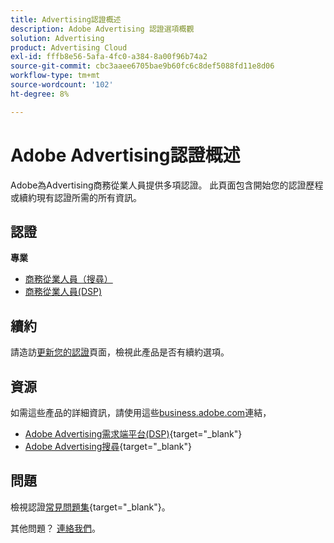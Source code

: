 ```yaml
---
title: Advertising認證概述
description: Adobe Advertising 認證選項概觀
solution: Advertising
product: Advertising Cloud
exl-id: fffb8e56-5afa-4fc0-a384-8a00f96b74a2
source-git-commit: cbc3aaee6705bae9b60fc6c8def5088fd11e8d06
workflow-type: tm+mt
source-wordcount: '102'
ht-degree: 8%

---
```


# Adobe Advertising認證概述

Adobe為Advertising商務從業人員提供多項認證。  此頁面包含開始您的認證歷程或續約現有認證所需的所有資訊。

## 認證

**專業**

* [商務從業人員（搜尋）](/help/certifications/aac/aac-search-p-business.md) <!--AD0-E501-->
* [商務從業人員(DSP)](/help/certifications/aac/aac-dsp-p-business.md) <!--AD0-E502-->

## 續約

請造訪[更新您的認證](/help/certifications/renew.md)頁面，檢視此產品是否有續約選項。

## 資源

如需這些產品的詳細資訊，請使用這些[business.adobe.com](https://business.adobe.com/)連結，

* [Adobe Advertising需求端平台(DSP)](https://business.adobe.com/products/advertising/demand-side-platform.html){target="_blank"}
* [Adobe Advertising搜尋](https://business.adobe.com/products/advertising/search-marketing-management.html){target="_blank"}

## 問題

檢視認證[常見問題集](https://experienceleague.adobe.com/docs/certification/certification/faq.html){target="_blank"}。

其他問題？ [連絡我們](mailto:certif@adobe.com)。
